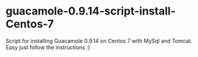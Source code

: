 # guacamole-0.9.14-script-install-Centos-7
Script for installing Guacamole 0.9.14 on Centos 7 with MySql and Tomcat. Easy just follow the instructions :)
